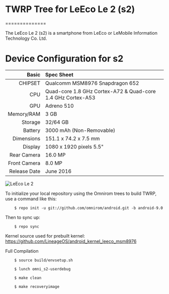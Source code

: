 # TWRP Tree for LeEco Le 2 (s2)
==============

The LeEco Le 2 (s2) is a smartphone from LeEco or LeMobile Information Technology Co. Ltd.

Device Configuration for s2
=====================================

Basic   | Spec Sheet
-------:|:-------------------------
CHIPSET | Qualcomm MSM8976 Snapdragon 652
CPU     | Quad-core 1.8 GHz Cortex-A72 & Quad-core 1.4 GHz Cortex-A53
GPU     | Adreno 510
Memory/RAM  | 3 GB
Storage | 32/64 GB
Battery | 3000 mAh (Non-Removable)
Dimensions | 151.1 x 74.2 x 7.5 mm
Display | 1080 x 1920 pixels 5.5"
Rear Camera  | 16.0 MP
Front Camera | 8.0 MP
Release Date | June 2016

![LeEco Le 2](https://wiki.lineageos.org/images/devices/s2.png "LeEco Le 2")

To initialize your local repository using the Omnirom trees to build TWRP, use a command like this:

        $ repo init -u git://github.com/omnirom/android.git -b android-9.0

Then to sync up:

        $ repo sync

Kernel source used for prebuilt kernel: https://github.com/LineageOS/android_kernel_leeco_msm8976

Full Compilation

        $ source build/envsetup.sh

        $ lunch omni_s2-userdebug

        $ make clean

		$ make recoveryimage
